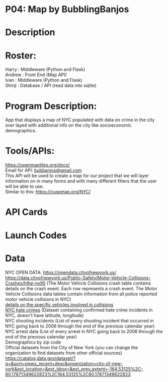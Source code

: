 # P04: Map by BubblingBanjos
# Description

# Roster:
Harry : Middleware (Python and Flask)  
Andrew : Front End (Map API)  
Ivan : Middleware (Python and Flask)  
Shinji : Database / API (read data into sqlite)  

# Program Description:
App that displays a map of NYC populated with data on crime in the city over layed with additional info on the city like socioeconomic demographics.  

# Tools/APIs:
https://openmaptiles.org/docs/  
Email for API: bubbanjos@gmail.com    
This API will be used to create a map for our project that we will layer information on in many forms and with many different filters that the user will be able to use.   
Similar to this: https://cuspmap.org/NYC/  

# API Cards

# Launch Codes

# Data  
NYC OPEN DATA: https://opendata.cityofnewyork.us/  
https://data.cityofnewyork.us/Public-Safety/Motor-Vehicle-Collisions-Crashes/h9gi-nx95 (The Motor Vehicle Collisions crash table contains details on the crash event. Each row represents a crash event. The Motor Vehicle Collisions data tables contain information from all police reported motor vehicle collisions in NYC)  
[details on the specific vehicles involved in collisions  ](https://data.cityofnewyork.us/Public-Safety/Motor-Vehicle-Collisions-Vehicles/bm4k-52h4)  
[NYC hate crimes](https://data.cityofnewyork.us/Public-Safety/NYPD-Hate-Crimes/bqiq-cu78) (Dataset containing confirmed hate crime incidents in NYC, doesn’t have latitude, longitude)  
NYC shooting incidents (List of every shooting incident that occurred in NYC going back to 2006 through the end of the previous calendar year)  
NYC arrest data (List of every arrest in NYC going back to 2006 through the end of the previous calendar year)  
Demographics by zip code  
Official datasets from the City of New York (you can change the organization to find datasets from other official sources) https://catalog.data.gov/dataset/?q=&sort=views_recent+desc&organization=city-of-new-york&ext_location=&ext_bbox=&ext_prev_extent=-164.53125%2C-80.17871349622823%2C164.53125%2C80.17871349622823 



